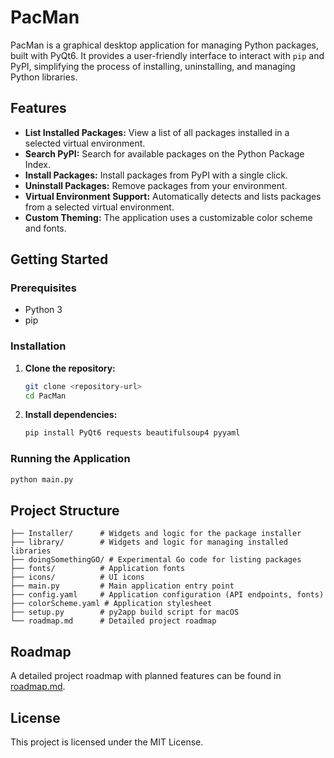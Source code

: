 # PacMan

PacMan is a graphical desktop application for managing Python packages, built with PyQt6. It provides a user-friendly interface to interact with `pip` and PyPI, simplifying the process of installing, uninstalling, and managing Python libraries.

## Features

*   **List Installed Packages:** View a list of all packages installed in a selected virtual environment.
*   **Search PyPI:** Search for available packages on the Python Package Index.
*   **Install Packages:** Install packages from PyPI with a single click.
*   **Uninstall Packages:** Remove packages from your environment.
*   **Virtual Environment Support:** Automatically detects and lists packages from a selected virtual environment.
*   **Custom Theming:** The application uses a customizable color scheme and fonts.

## Getting Started

### Prerequisites

*   Python 3
*   pip

### Installation

1.  **Clone the repository:**
    ```bash
    git clone <repository-url>
    cd PacMan
    ```

2.  **Install dependencies:**
    ```bash
    pip install PyQt6 requests beautifulsoup4 pyyaml
    ```

### Running the Application

```bash
python main.py
```

## Project Structure

```
├── Installer/      # Widgets and logic for the package installer
├── library/        # Widgets and logic for managing installed libraries
├── doingSomethingGO/ # Experimental Go code for listing packages
├── fonts/          # Application fonts
├── icons/          # UI icons
├── main.py         # Main application entry point
├── config.yaml     # Application configuration (API endpoints, fonts)
├── colorScheme.yaml # Application stylesheet
├── setup.py        # py2app build script for macOS
└── roadmap.md      # Detailed project roadmap
```

## Roadmap

A detailed project roadmap with planned features can be found in [roadmap.md](roadmap.md).

## License

This project is licensed under the MIT License.
